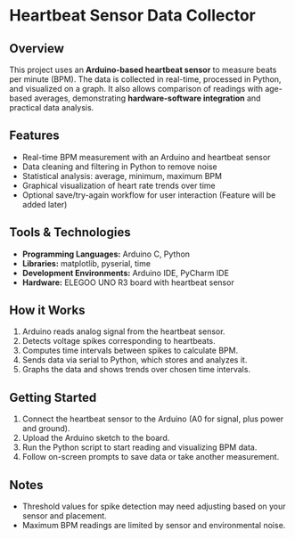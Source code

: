 # Heartbeat Sensor Data Collector

## Overview
This project uses an **Arduino-based heartbeat sensor** to measure beats per minute (BPM). The data is collected in real-time, processed in Python, and visualized on a graph. It also allows comparison of readings with age-based averages, demonstrating **hardware-software integration** and practical data analysis.

## Features
- Real-time BPM measurement with an Arduino and heartbeat sensor  
- Data cleaning and filtering in Python to remove noise  
- Statistical analysis: average, minimum, maximum BPM  
- Graphical visualization of heart rate trends over time  
- Optional save/try-again workflow for user interaction (Feature will be added later)

## Tools & Technologies
- **Programming Languages:** Arduino C, Python  
- **Libraries:** matplotlib, pyserial, time  
- **Development Environments:** Arduino IDE, PyCharm IDE  
- **Hardware:** ELEGOO UNO R3 board with heartbeat sensor  

## How it Works
1. Arduino reads analog signal from the heartbeat sensor.  
2. Detects voltage spikes corresponding to heartbeats.  
3. Computes time intervals between spikes to calculate BPM.  
4. Sends data via serial to Python, which stores and analyzes it.  
5. Graphs the data and shows trends over chosen time intervals.  

## Getting Started
1. Connect the heartbeat sensor to the Arduino (A0 for signal, plus power and ground).  
2. Upload the Arduino sketch to the board.  
3. Run the Python script to start reading and visualizing BPM data.  
4. Follow on-screen prompts to save data or take another measurement.  

## Notes
- Threshold values for spike detection may need adjusting based on your sensor and placement.  
- Maximum BPM readings are limited by sensor and environmental noise.
